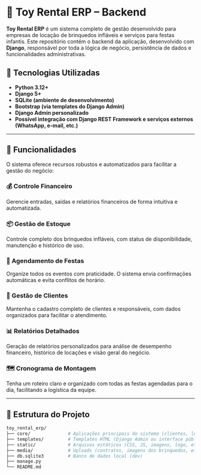 # 🎪 Toy Rental ERP – Backend

**Toy Rental ERP** é um sistema completo de gestão desenvolvido para empresas de locação de brinquedos infláveis e serviços para festas infantis. Este repositório contém o backend da aplicação, desenvolvido com **Django**, responsável por toda a lógica de negócio, persistência de dados e funcionalidades administrativas.

## 🚀 Tecnologias Utilizadas

- **Python 3.12+**
- **Django 5+**
- **SQLite (ambiente de desenvolvimento)**
- **Bootstrap (via templates do Django Admin)**
- **Django Admin personalizado**
- **Possível integração com Django REST Framework e serviços externos (WhatsApp, e-mail, etc.)**

---

## 🔧 Funcionalidades

O sistema oferece recursos robustos e automatizados para facilitar a gestão do negócio:

### 💰 Controle Financeiro
Gerencie entradas, saídas e relatórios financeiros de forma intuitiva e automatizada.

### 📦 Gestão de Estoque
Controle completo dos brinquedos infláveis, com status de disponibilidade, manutenção e histórico de uso.

### 📆 Agendamento de Festas
Organize todos os eventos com praticidade. O sistema envia confirmações automáticas e evita conflitos de horário.

### 👥 Gestão de Clientes
Mantenha o cadastro completo de clientes e responsáveis, com dados organizados para facilitar o atendimento.

### 📊 Relatórios Detalhados
Geração de relatórios personalizados para análise de desempenho financeiro, histórico de locações e visão geral do negócio.

### 🗺️ Cronograma de Montagem
Tenha um roteiro claro e organizado com todas as festas agendadas para o dia, facilitando a logística da equipe.

---

## 📁 Estrutura do Projeto

```bash
toy_rental_erp/
├── core/              # Aplicações principais do sistema (clientes, locações, brinquedos, etc.)
├── templates/         # Templates HTML (Django Admin ou interface pública, se houver)
├── static/            # Arquivos estáticos (CSS, JS, imagens, logo, etc.)
├── media/             # Uploads (contratos, imagens dos brinquedos, etc.)
├── db.sqlite3         # Banco de dados local (dev)
├── manage.py
└── README.md
